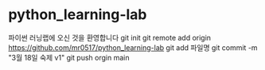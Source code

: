 # python_learning-lab
파이썬 러닝랩에 오신 것을 환영합니다
git init
git remote add origin https://github.com/mr0517/python_learning-lab
git add 파일명
git commit -m "3월 18일 숙제 v1"
git push orgin main 
